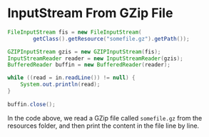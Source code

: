 # InputStream From GZip File

```java
FileInputStream fis = new FileInputStream(
        getClass().getResource("somefile.gz").getPath());

GZIPInputStream gzis = new GZIPInputStream(fis);
InputStreamReader reader = new InputStreamReader(gzis);
BufferedReader buffin = new BufferedReader(reader);

while ((read = in.readLine()) != null) {
    System.out.println(read);
}
		
buffin.close();
```

In the code above, we read a GZip file called `somefile.gz` from the resources folder, and then print the content in the file line by line.
